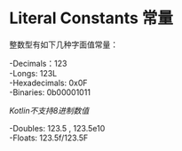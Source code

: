 # Literal Constants 常量

整数型有如下几种字面值常量：

-Decimals：123   
  -Longs: 123L  
-Hexadecimals: 0x0F  
-Binaries: 0b00001011

*Kotlin不支持8进制数值*

-Doubles: 123.5 , 123.5e10  
-Floats: 123.5f/123.5F  


